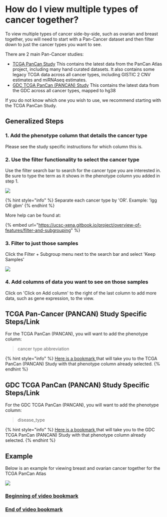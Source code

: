 # How do I view multiple types of cancer together?

To view multiple types of cancer side-by-side, such as ovarian and breast together, you will need to start with a Pan-Cancer dataset and then filter down to just the cancer types you want to see. 

There are 2 main Pan-Cancer studies:

* [TCGA PanCan Study](https://xenabrowser.net/datapages/?cohort=TCGA%20Pan-Cancer%20%28PANCAN%29) This contains the latest data from the PanCan Atlas project, including many hand curated datasets. It also contains some legacy TCGA data across all cancer types, including GISTIC 2 CNV estimates and miRNAseq estimates.
* [GDC TCGA PanCan \(PANCAN\) Study](https://xenabrowser.net/datapages/?cohort=GDC%20Pan-Cancer%20%28PANCAN%29) This contains the latest data from the GDC across all cancer types, mapped to hg38

If you do not know which one you wish to use, we recommend starting with the TCGA PanCan Study.

## Generalized Steps

### 1. Add the phenotype column that details the cancer type

Please see the study specific instructions for which column this is.

### 2. Use the filter functionality to select the cancer type

Use the filter search bar to search for the cancer type you are interested in. Be sure to type the term as it shows in the phenotype column you added in step 1.

![](../.gitbook/assets/highlightlocation.png)

{% hint style="info" %}
Separate each cancer type by 'OR'. Example: 'lgg OR gbm'
{% endhint %}

More help can be found at:

{% embed url="https://ucsc-xena.gitbook.io/project/overview-of-features/filter-and-subgrouping" %}

### 3. Filter to just those samples

Click the Filter + Subgroup menu next to the search bar and select 'Keep Samples'

![](../.gitbook/assets/highlightmenulocation.png)

### 4. Add columns of data you want to see on those samples

Click on 'Click on Add column' to the right of the last column to add more data, such as gene expression, to the view.

## TCGA Pan-Cancer \(PANCAN\) Study Specific Steps/Link

For the TCGA PanCan \(PANCAN\), you will want to add the phenotype column:

> cancer type abbreviation

{% hint style="info" %}
[Here is a bookmark ](https://xenabrowser.net/heatmap/?bookmark=d34a38000eca5f2bfcf936d5e06066dc)that will take you to the TCGA PanCan \(PANCAN\) Study with that phenotype column already selected.
{% endhint %}

## GDC TCGA PanCan \(PANCAN\) Study Specific Steps/Link

For the GDC TCGA PanCan \(PANCAN\), you will want to add the phenotype column:

> disease\_type

{% hint style="info" %}
[Here is a bookmark ](https://xenabrowser.net/heatmap/?bookmark=647fda97e21e3626d17788770855bd3c)that will take you to the GDC TCGA PanCan \(PANCAN\) Study with that phenotype column already selected.
{% endhint %}

## Example

Below is an example for viewing breast and ovarian cancer together for the TCGA PanCan Atlas

![](../.gitbook/assets/filterdown.gif)

### [Beginning of video bookmark](https://xenabrowser.net/heatmap/?bookmark=94d91442ccbf3ad7302857db86e8a3cf)

### [End of video bookmark](https://xenabrowser.net/heatmap/?bookmark=beeee48590a9183ac2944063ba4c1774)



